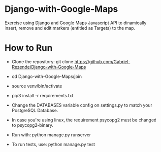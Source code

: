 # Django-with-Google-Maps
Exercise using Django and Google Maps Javascript API to dinamically insert, remove and edit markers (entitled as Targets) to the map.

# How to Run

- Clone the repository: git clone https://github.com/Gabriel-Rezende/Django-with-Google-Maps 
- cd Django-with-Google-Maps/join 
- source venv/bin/activate
- pip3 install -r requirements.txt 

- Change the DATABASES variable config on settings.py to match your PostgreSQL Database.
- In case you're using linux, the requirement psycopg2 must be changed to psycopg2-binary.
- Run with: python manage.py runserver
- To run tests, use: python manage.py test
